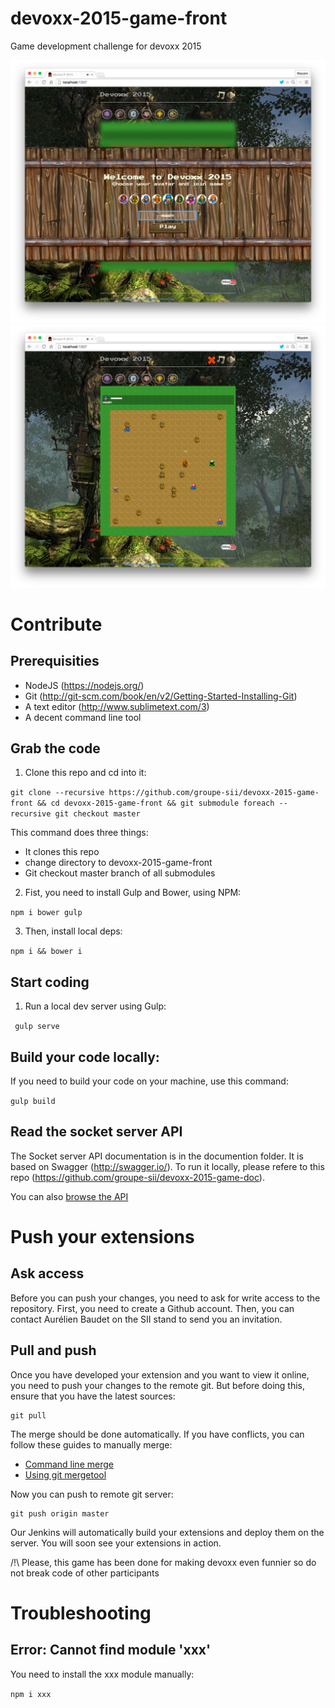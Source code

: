 # devoxx-2015-game-front
Game development challenge for devoxx 2015

![Alt text](screenshots/0.png?raw=true "Devoxx ♥ 2015")
![Alt text](screenshots/1.png?raw=true "Devoxx ♥ 2015")

# Contribute

## Prerequisities

- NodeJS (https://nodejs.org/)
- Git (http://git-scm.com/book/en/v2/Getting-Started-Installing-Git)
- A text editor (http://www.sublimetext.com/3)
- A decent command line tool

## Grab the code

1) Clone this repo and cd into it:

```git clone --recursive https://github.com/groupe-sii/devoxx-2015-game-front && cd devoxx-2015-game-front && git submodule foreach --recursive git checkout master```

This command does three things:
- It clones this repo
- change directory to devoxx-2015-game-front
- Git checkout master branch of all submodules

2) Fist, you need to install Gulp and Bower, using NPM:

```npm i bower gulp```

3) Then, install local deps:

```npm i && bower i```

## Start coding

1) Run a local dev server using Gulp:

``` gulp serve```

## Build your code locally:

If you need to build your code on your machine, use this command:

```gulp build```

## Read the socket server API

The Socket server API documentation is in the documention folder. It is based on Swagger (http://swagger.io/). 
To run it locally, please refere to this repo (https://github.com/groupe-sii/devoxx-2015-game-doc).

You can also [browse the API](http://game.api.devoxx.sii.fr/)


# Push your extensions

## Ask access

Before you can push your changes, you need to ask for write access to the repository. First, you need to create a Github account. Then, you can contact Aurélien Baudet on the SII stand to send you an invitation.

## Pull and push

Once you have developed your extension and you want to view it online, you need to push your changes to the remote git. But before doing this, ensure that you have the latest sources:
```
git pull
```

The merge should be done automatically. If you have conflicts, you can follow these guides to manually merge:
- [Command line merge](https://help.github.com/articles/resolving-a-merge-conflict-from-the-command-line/)
- [Using git mergetool](http://www.gitguys.com/topics/merging-with-a-gui/)

 
Now you can push to remote git server:
```
git push origin master
```

Our Jenkins will automatically build your extensions and deploy them on the server. You will soon see your extensions in action.

/!\ Please, this game has been done for making devoxx even funnier so do not break code of other participants


# Troubleshooting
## Error: Cannot find module 'xxx'
You need to install the xxx module manually:

```npm i xxx```

